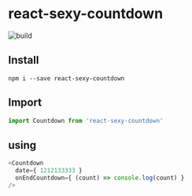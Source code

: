# react-sexy-countdown

![build](https://api.travis-ci.org/thisJJ/react-sexy-countdown.svg?branch=master "Build")


## Install
```
npm i --save react-sexy-countdown

```


## Import
```javascript
import Countdown from 'react-sexy-countdown'

```

## using
```javascript
<Countdown
  date={ 1212133333 }
  onEndCountdown={ (count) => console.log(count) }
/>
```